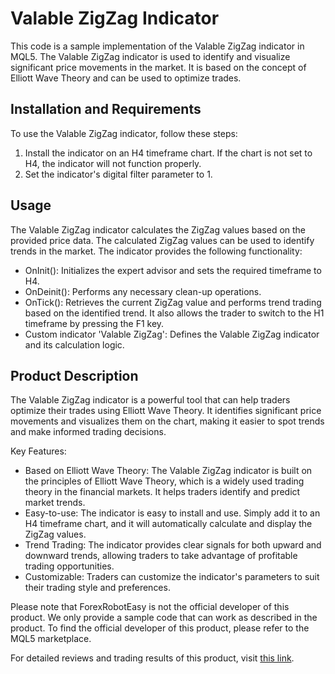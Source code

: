 # Valable ZigZag Indicator

This code is a sample implementation of the Valable ZigZag indicator in MQL5. The Valable ZigZag indicator is used to identify and visualize significant price movements in the market. It is based on the concept of Elliott Wave Theory and can be used to optimize trades.

## Installation and Requirements
To use the Valable ZigZag indicator, follow these steps:
1. Install the indicator on an H4 timeframe chart. If the chart is not set to H4, the indicator will not function properly.
2. Set the indicator's digital filter parameter to 1.

## Usage
The Valable ZigZag indicator calculates the ZigZag values based on the provided price data. The calculated ZigZag values can be used to identify trends in the market. The indicator provides the following functionality:

- OnInit(): Initializes the expert advisor and sets the required timeframe to H4.
- OnDeinit(): Performs any necessary clean-up operations.
- OnTick(): Retrieves the current ZigZag value and performs trend trading based on the identified trend. It also allows the trader to switch to the H1 timeframe by pressing the F1 key.
- Custom indicator 'Valable ZigZag': Defines the Valable ZigZag indicator and its calculation logic.

## Product Description
The Valable ZigZag indicator is a powerful tool that can help traders optimize their trades using Elliott Wave Theory. It identifies significant price movements and visualizes them on the chart, making it easier to spot trends and make informed trading decisions.

Key Features:
- Based on Elliott Wave Theory: The Valable ZigZag indicator is built on the principles of Elliott Wave Theory, which is a widely used trading theory in the financial markets. It helps traders identify and predict market trends.
- Easy-to-use: The indicator is easy to install and use. Simply add it to an H4 timeframe chart, and it will automatically calculate and display the ZigZag values.
- Trend Trading: The indicator provides clear signals for both upward and downward trends, allowing traders to take advantage of profitable trading opportunities.
- Customizable: Traders can customize the indicator's parameters to suit their trading style and preferences.

Please note that ForexRobotEasy is not the official developer of this product. We only provide a sample code that can work as described in the product. To find the official developer of this product, please refer to the MQL5 marketplace.

For detailed reviews and trading results of this product, visit [this link](https://forexroboteasy.com/forex-robot-review/valable-zigzag-review-optimize-trades-with-elliott-wave-theory/).
